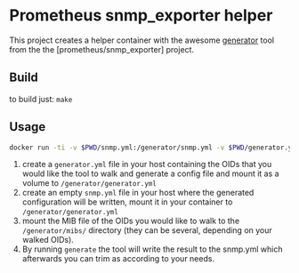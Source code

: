 

Prometheus snmp_exporter helper
===============================

This project creates a helper container with the awesome [generator](https://github.com/prometheus/snmp_exporter/blob/master/generator/README.md) tool from the the [prometheus/snmp_exporter] project. 


## Build

to build just: 
```make```


## Usage

```sh
docker run -ti -v $PWD/snmp.yml:/generator/snmp.yml -v $PWD/generator.yml:/generator/generator.yml -v $PWD/CISCO-6200-MIB:/generator/mibs/cisco.mib alex/snmp_exporter_generator:latest  generate

```

1. create a `generator.yml` file in your host containing the OIDs that you would like the tool to walk and generate a config file and mount it as a volume to `/generator/generator.yml`
2. create an empty `snmp.yml` file in your host where the generated configuration will be written, mount it in your container to `/generator/generator.yml`
3. mount the MIB file of the OIDs you would like to walk to the `/generator/mibs/` directory (they can be several, depending on your walked OIDs).
4. By running `generate` the tool will write the result to the snmp.yml which afterwards you can trim as according to your needs.




